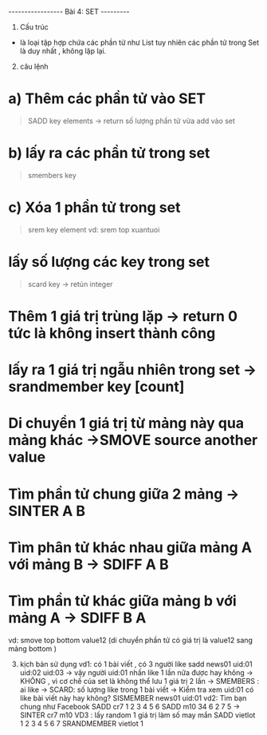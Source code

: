 ----------------- Bài 4: SET ---------

1. Cấu trúc

- là loại tập hợp chứa các phần tử như List tuy nhiên các phần tử trong Set là duy nhất , không lặp lại.

2. câu lệnh

# a) Thêm các phần tử vào SET

> SADD key elements -> return số lượng phần tử vừa add vào set

# b) lấy ra các phần tử trong set

> smembers key

# c) Xóa 1 phần tử trong set

> srem key element
> vd: srem top xuantuoi

# lấy số lượng các key trong set

> scard key -> retủn integer

# Thêm 1 giá trị trùng lặp -> return 0 tức là không insert thành công

# lấy ra 1 giá trị ngẫu nhiên trong set -> srandmember key [count]

# Di chuyển 1 giá trị từ mảng này qua mảng khác ->SMOVE source another value

# Tìm phần tử chung giữa 2 mảng -> SINTER A B

# Tìm phân tử khác nhau giữa mảng A với mảng B -> SDIFF A B

# Tìm phần tử khác giữa mảng b với mảng A -> SDIFF B A

vd: smove top bottom value12 (di chuyển phần tử có giá trị là value12 sang mảng bottom )

3. kịch bản sử dụng
   vd1: có 1 bài viết , có 3 người like
   sadd news01 uid:01 uid:02 uid:03
   -> vậy người uid:01 nhấn like 1 lần nữa được hay không -> KHÔNG , vì cơ chế của set là không thể lưu 1 giá trị 2 lần
   -> SMEMBERS : ai like
   -> SCARD: số lượng like trong 1 bài viết
   -> Kiểm tra xem uid:01 có like bài viết này hay không?
   SISMEMBER news01 uid:01
   vd2: Tìm bạn chung như Facebook
   SADD cr7 1 2 3 4 5 6
   SADD m10 34 6 2 7 5
   -> SINTER cr7 m10
   VD3 : lấy random 1 giá trị làm số may mắn
   SADD vietlot 1 2 3 4 5 6 7
   SRANDMEMBER vietlot 1
